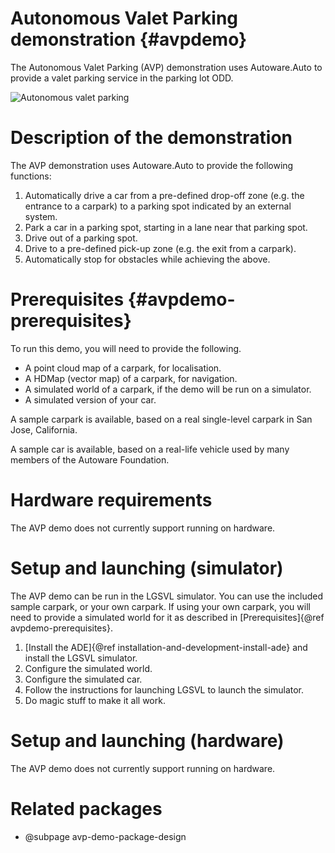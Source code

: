 Autonomous Valet Parking demonstration {#avpdemo}
=================================================

The Autonomous Valet Parking (AVP) demonstration uses Autoware.Auto to provide a valet parking service in the parking lot ODD.

![Autonomous valet parking](images/valet_parking.jpeg)

# Description of the demonstration

The AVP demonstration uses Autoware.Auto to provide the following functions:

1. Automatically drive a car from a pre-defined drop-off zone (e.g. the entrance to a carpark) to a
   parking spot indicated by an external system.
2. Park a car in a parking spot, starting in a lane near that parking spot.
3. Drive out of a parking spot.
4. Drive to a pre-defined pick-up zone (e.g. the exit from a carpark).
5. Automatically stop for obstacles while achieving the above.


# Prerequisites {#avpdemo-prerequisites}

To run this demo, you will need to provide the following.

- A point cloud map of a carpark, for localisation.
- A HDMap (vector map) of a carpark, for navigation.
- A simulated world of a carpark, if the demo will be run on a simulator.
- A simulated version of your car.

A sample carpark is available, based on a real single-level carpark in San Jose, California.

A sample car is available, based on a real-life vehicle used by many members of the Autoware Foundation.


# Hardware requirements

The AVP demo does not currently support running on hardware.


# Setup and launching (simulator)

The AVP demo can be run in the LGSVL simulator.
You can use the included sample carpark, or your own carpark.
If using your own carpark, you will need to provide a simulated world for it as described in [Prerequisites]{@ref avpdemo-prerequisites}.

1. [Install the ADE]{@ref installation-and-development-install-ade} and install the LGSVL simulator.
2. Configure the simulated world.
3. Configure the simulated car.
4. Follow the instructions for launching LGSVL to launch the simulator.
5. Do magic stuff to make it all work.


# Setup and launching (hardware)

The AVP demo does not currently support running on hardware.


# Related packages

- @subpage avp-demo-package-design

